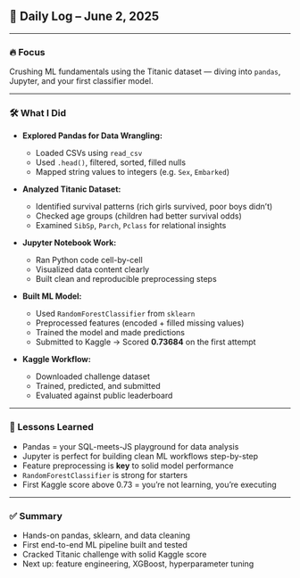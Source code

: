 ## 🧠 Daily Log – June 2, 2025

---

### 🔥 Focus

Crushing ML fundamentals using the Titanic dataset — diving into `pandas`, Jupyter, and your first classifier model.

---

### 🛠️ What I Did

- **Explored Pandas for Data Wrangling:**
  - Loaded CSVs using `read_csv`
  - Used `.head()`, filtered, sorted, filled nulls
  - Mapped string values to integers (e.g. `Sex`, `Embarked`)

- **Analyzed Titanic Dataset:**
  - Identified survival patterns (rich girls survived, poor boys didn’t)
  - Checked age groups (children had better survival odds)
  - Examined `SibSp`, `Parch`, `Pclass` for relational insights

- **Jupyter Notebook Work:**
  - Ran Python code cell-by-cell
  - Visualized data content clearly
  - Built clean and reproducible preprocessing steps

- **Built ML Model:**
  - Used `RandomForestClassifier` from `sklearn`
  - Preprocessed features (encoded + filled missing values)
  - Trained the model and made predictions
  - Submitted to Kaggle → Scored **0.73684** on the first attempt

- **Kaggle Workflow:**
  - Downloaded challenge dataset
  - Trained, predicted, and submitted
  - Evaluated against public leaderboard

---

### 🧠 Lessons Learned

- Pandas = your SQL-meets-JS playground for data analysis
- Jupyter is perfect for building clean ML workflows step-by-step
- Feature preprocessing is **key** to solid model performance
- `RandomForestClassifier` is strong for starters
- First Kaggle score above 0.73 = you’re not learning, you’re executing

---

### ✅ Summary

- Hands-on pandas, sklearn, and data cleaning  
- First end-to-end ML pipeline built and tested  
- Cracked Titanic challenge with solid Kaggle score  
- Next up: feature engineering, XGBoost, hyperparameter tuning
